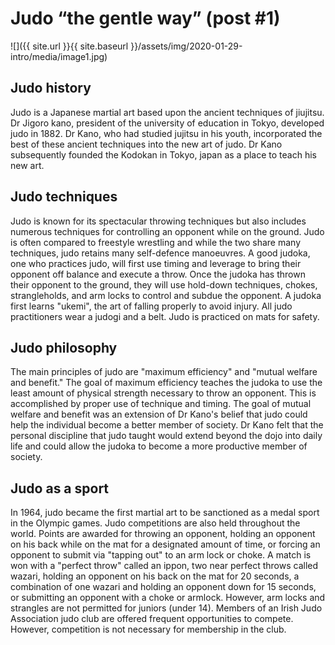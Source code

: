 # Judo “the gentle way” (post \#1)

![]({{ site.url }}{{ site.baseurl }}/assets/img/2020-01-29-intro/media/image1.jpg)

## Judo history

Judo is a Japanese martial art based upon the ancient techniques of jiujitsu. Dr Jigoro kano, president of the university of education in Tokyo, developed judo in 1882. Dr Kano, who had studied jujitsu in his youth, incorporated the best of these ancient techniques into the new art of judo. Dr Kano subsequently founded the Kodokan in Tokyo, japan as a place to teach his new art. 

## Judo techniques 

Judo is known for its spectacular throwing techniques but also includes numerous techniques for controlling an opponent while on the ground. Judo is often compared to freestyle wrestling and while the two share many techniques, judo retains many self-defence manoeuvres. A good judoka, one who practices judo, will first use timing and leverage to bring their opponent off balance and execute a throw. Once the judoka has thrown their opponent to the ground, they will use hold-down techniques, chokes, strangleholds, and arm locks to control and subdue the opponent. A judoka first learns "ukemi", the art of falling properly to avoid injury. All judo practitioners wear a judogi and a belt. Judo is practiced on mats for safety. 

## Judo philosophy

The main principles of judo are "maximum efficiency" and "mutual welfare and benefit." The goal of maximum efficiency teaches the judoka to use the least amount of physical strength necessary to throw an opponent. This is accomplished by proper use of technique and timing. The goal of mutual welfare and benefit was an extension of Dr Kano's belief that judo could help the individual become a better member of society. Dr Kano felt that the personal discipline that judo taught would extend beyond the dojo into daily life and could allow the judoka to become a more productive member of society. 

## Judo as a sport 

In 1964, judo became the first martial art to be sanctioned as a medal sport in the Olympic games. Judo competitions are also held throughout the world. Points are awarded for throwing an opponent, holding an opponent on his back while on the mat for a designated amount of time, or forcing an opponent to submit via "tapping out" to an arm lock or choke. A match is won with a "perfect throw" called an ippon, two near perfect throws called wazari, holding an opponent on his back on the mat for 20 seconds, a combination of one wazari and holding an opponent down for 15 seconds, or submitting an opponent with a choke or armlock. However, arm locks and strangles are not permitted for juniors (under 14). Members of an Irish Judo Association judo club are offered frequent opportunities to compete. However, competition is not necessary for membership in the club.

